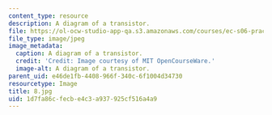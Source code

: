 ```yaml
---
content_type: resource
description: A diagram of a transistor.
file: https://ol-ocw-studio-app-qa.s3.amazonaws.com/courses/ec-s06-practical-electronics-fall-2004/1d7fa86cfecbe4c3a937925cf516a4a9_8.jpg
file_type: image/jpeg
image_metadata:
  caption: A diagram of a transistor.
  credit: 'Credit: Image courtesy of MIT OpenCourseWare.'
  image-alt: A diagram of a transistor.
parent_uid: e46de1fb-4408-966f-340c-6f1004d34730
resourcetype: Image
title: 8.jpg
uid: 1d7fa86c-fecb-e4c3-a937-925cf516a4a9
---
```

